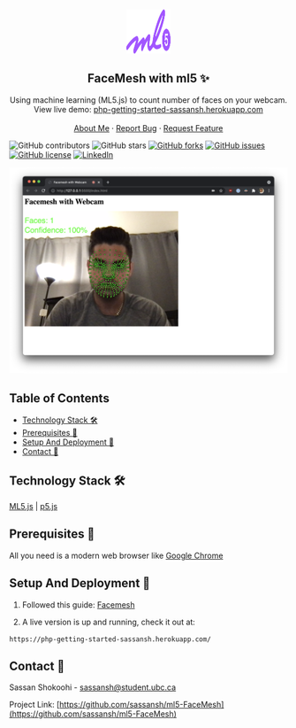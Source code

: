 <!-- PROJECT LOGO -->
<br />
<p align="center">
 <a href="https://github.com/sassansh/ml5-FaceMesh">
    <img src="/images/logo.png" alt="Logo" width="80" height="80">
  </a>
  <h2 align="center">FaceMesh with ml5 ✨</h2>

  <p align="center">
    Using machine learning (ML5.js) to count number of faces on your webcam. View live demo: <a href="https://php-getting-started-sassansh.herokuapp.com/">php-getting-started-sassansh.herokuapp.com</a>
    <br />
    <br />
    <a href="https://sassanshokoohi.ca">About Me</a>
    ·
    <a href="https://github.com/sassansh/ml5-FaceMesh/issues">Report Bug</a>
    ·
    <a href="https://github.com/sassansh/ml5-FaceMesh/issues">Request Feature</a>
  </p>
</p>

![GitHub contributors](https://img.shields.io/github/contributors/sassansh/ml5-FaceMesh?color=ffcc66&style=for-the-badge)
![GitHub stars](https://img.shields.io/github/stars/sassansh/ml5-FaceMesh?color=ffcc66&style=for-the-badge)
[![GitHub forks](https://img.shields.io/github/forks/sassansh/ml5-FaceMesh?style=for-the-badge)](https://github.com/sassansh/ml5-FaceMesh/network)
[![GitHub issues](https://img.shields.io/github/issues/sassansh/ml5-FaceMesh?color=ffcc66&style=for-the-badge)](https://github.com/sassansh/ml5-FaceMesh/issues)
[![GitHub license](https://img.shields.io/github/license/sassansh/ml5-FaceMesh?style=for-the-badge)](https://github.com/sassansh/ml5-FaceMesh/blob/master/LICENSE)
[![LinkedIn][linkedin-shield]][linkedin-url]

[![Site preview](/images/screenshot.png)](https://php-getting-started-sassansh.herokuapp.com/db/)

## Table of Contents

- [Technology Stack 🛠️](#technology-stack-)
- [Prerequisites 🍪](#prerequisites-)
- [Setup And Deployment 🔧](#setup-and-deployment-)
- [Contact 📧](#contact-)

## Technology Stack 🛠️

[ML5.js](https://ml5js.org/)
| [p5.js](https://p5js.org/)

## Prerequisites 🍪

All you need is a modern web browser like [Google Chrome](https://www.google.com/intl/en_ca/chrome/)

## Setup And Deployment 🔧

1. Followed this guide: [Facemesh](https://learn.ml5js.org/#/reference/facemesh)

2. A live version is up and running, check it out at:

```text
https://php-getting-started-sassansh.herokuapp.com/
```



## Contact 📧

Sassan Shokoohi - sassansh@student.ubc.ca

Project Link: [https://github.com/sassansh/ml5-FaceMesh](https://github.com/sassansh/ml5-FaceMesh)

[linkedin-shield]: https://img.shields.io/badge/-LinkedIn-black.svg?style=for-the-badge&logo=linkedin&colorB=555
[linkedin-url]: https://www.linkedin.com/in/sassanshokoohi/
